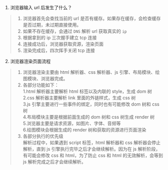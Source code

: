 1. 浏览器输入 url 后发生了什么？
>1. 浏览器首先会查找当前的 url 是否有缓存。如果存在缓存，会检查缓存是否过期，未过期直接使用。
>2. 如果不存在缓存，会通过 `DNS` 解析 url 获取真实的 `ip`
>3. 根据拿到的 ip 三次握手建立 tcp 连接
>4. 连接成功后，浏览器获取资源，渲染页面
>5. 渲染完成后，四次挥手关闭 tcp 连接

2. 浏览器渲染页面流程
>1. 浏览器渲染主要由 html 解析器、css 解析器、js 引擎、布局模块、绘图模块、浏览器完成。
>2. 各部分功能如下：<br>
>1.html 解析器主要解析 html 标签以及内联的 style，生成 dom 树<br>
>2.css 解析器主要解析 link 里面的外链样式，生成 css 树<br>
>3.js 引擎主要进行一些事件的绑定，同时也有可能修改 dom 树和 css 树<br>
>4.布局模块主要是根据前面生成的 dom 树和 css 树生成 render 树<br>
>5.浏览器主要是请求资源，如图片、字体、音频等<br>
>6.绘图模块会根据生成的 render 树和获取的资源进行页面渲染<br>
>3. 各部分执行的优先级<br>
>解析过程中，如果遇到 script 标签，html 解析器和 css 解析器会停止解析，直到 js 引擎执行完毕之后才会继续解析。因为在 js 解析阶段，有可能会修改 css 和 html，为了防止 css 和 html 的无效解析，会等到 js 解析完成之后才会继续解析。